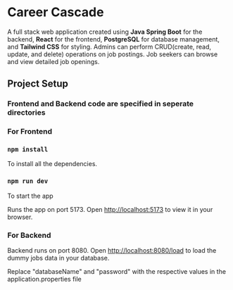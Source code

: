 # Career Cascade 

A full stack web application created using **Java Spring Boot** for the backend, __React__ for the frontend, __PostgreSQL__ for database management, and **Tailwind CSS** for styling. Admins can perform CRUD(create, read, update, and delete) operations on job postings. Job seekers can browse and view detailed job openings.

## Project Setup

### Frontend and Backend code are specified in seperate directories

### For Frontend
### `npm install`
To install all the dependencies.

### `npm run dev`
To start the app

Runs the app on port 5173.
Open [http://localhost:5173](http://localhost:5173) to view it in your browser.

### For Backend
Backend runs on port 8080.
Open [http://localhost:8080/load](http://localhost:8080/load) to load the dummy jobs data in your database.

Replace "databaseName" and "password" with the respective values in the application.properties file